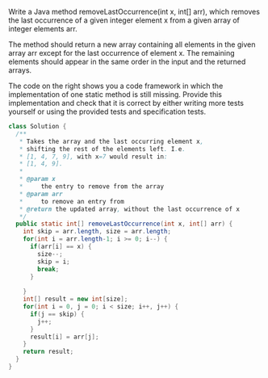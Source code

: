 
Write a Java method removeLastOccurrence(int x, int[] arr), which removes the last occurrence of a given integer element x from a given array of integer elements arr.

The method should return a new array containing all elements in the given array arr except for the last occurrence of element x. The remaining elements should appear in the same order in the input and the returned arrays.

The code on the right shows you a code framework in which the implementation of one static method is still missing. Provide this implementation and check that it is correct by either writing more tests yourself or using the provided tests and specification tests.



```java
class Solution {
  /**
   * Takes the array and the last occurring element x,
   * shifting the rest of the elements left. I.e.
   * [1, 4, 7, 9], with x=7 would result in:
   * [1, 4, 9].
   *
   * @param x
   *     the entry to remove from the array
   * @param arr
   *     to remove an entry from
   * @return the updated array, without the last occurrence of x
   */
  public static int[] removeLastOccurrence(int x, int[] arr) {
    int skip = arr.length, size = arr.length;
    for(int i = arr.length-1; i >= 0; i--) {
      if(arr[i] == x) {
        size--;
        skip = i;
        break;
      }
      
    }
    int[] result = new int[size];
    for(int i = 0, j = 0; i < size; i++, j++) {
      if(j == skip) {
        j++;
      }
      result[i] = arr[j];
    }
    return result;
  }
}
```
